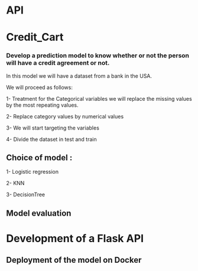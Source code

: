 # API


# Credit_Cart

### Develop a prediction model to know whether or not the person will have a credit agreement or not.

In this model we will have a dataset from a bank in the USA.

We will proceed as follows:

1- Treatment for the Categorical variables we will replace the missing values by the most repeating values.

2- Replace category values by numerical values

3- We will start targeting the variables

4- Divide the dataset in test and train


## Choice of model :

1- Logistic regression

2- KNN

3- DecisionTree

## Model evaluation 

# Development of a Flask API

## Deployment of the model on Docker 
